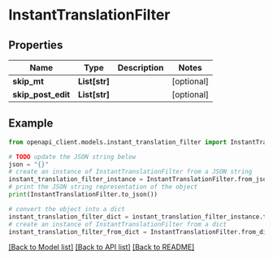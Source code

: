 # InstantTranslationFilter


## Properties

Name | Type | Description | Notes
------------ | ------------- | ------------- | -------------
**skip_mt** | **List[str]** |  | [optional] 
**skip_post_edit** | **List[str]** |  | [optional] 

## Example

```python
from openapi_client.models.instant_translation_filter import InstantTranslationFilter

# TODO update the JSON string below
json = "{}"
# create an instance of InstantTranslationFilter from a JSON string
instant_translation_filter_instance = InstantTranslationFilter.from_json(json)
# print the JSON string representation of the object
print(InstantTranslationFilter.to_json())

# convert the object into a dict
instant_translation_filter_dict = instant_translation_filter_instance.to_dict()
# create an instance of InstantTranslationFilter from a dict
instant_translation_filter_from_dict = InstantTranslationFilter.from_dict(instant_translation_filter_dict)
```
[[Back to Model list]](../README.md#documentation-for-models) [[Back to API list]](../README.md#documentation-for-api-endpoints) [[Back to README]](../README.md)


